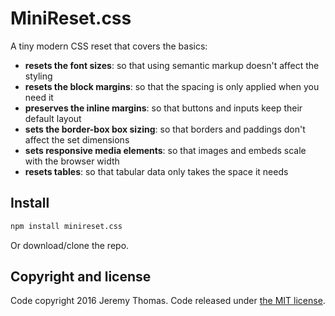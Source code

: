# MiniReset.css

A tiny modern CSS reset that covers the basics:

* **resets the font sizes**: so that using semantic markup doesn't affect the styling
* **resets the block margins**: so that the spacing is only applied when you need it
* **preserves the inline margins**: so that buttons and inputs keep their default layout
* **sets the border-box box sizing**: so that borders and paddings don't affect the set dimensions
* **sets responsive media elements**: so that images and embeds scale with the browser width
* **resets tables**: so that tabular data only takes the space it needs

## Install

```sh
npm install minireset.css
```

Or download/clone the repo.

## Copyright and license

Code copyright 2016 Jeremy Thomas. Code released under [the MIT license](https://github.com/jgthms/minireset.css/blob/master/LICENSE).